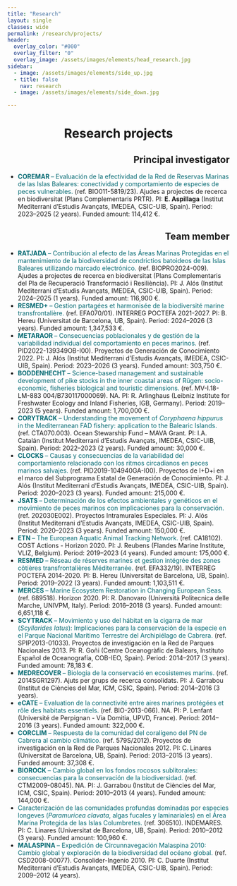 ```yaml
---
title: "Research"
layout: single
classes: wide
permalink: /research/projects/
header:
  overlay_color: "#000"
  overlay_filter: "0"
  overlay_image: /assets/images/elements/head_research.jpg
sidebar:
  - image: /assets/images/elements/side_up.jpg
  - title: false
    nav: research
  - image: /assets/images/elements/side_down.jpg

---
```


<h1 align=center>Research projects</h1>

<ul>
    <h2 align=right>Principal investigator</h2>
    <li><span style='color:#036972'><b> COREMAR </b>– Evaluación de la efectividad de la Red de Reservas Marinas de las Islas Baleares: conectividad y comportamiento de especies de peces vulnerables. </span>(ref. BIO011-5819/23). Ajudes a projectes de recerca en biodiversitat (Plans Complementaris PRTR). PI: <b>E. Aspillaga</b> (Institut Mediterrani d’Estudis Avançats, IMEDEA, CSIC-UIB, Spain). Period: 2023–2025 (2 years). Funded amount: 114,412 €.</li>
    <h2 align=right>Team member</h2>
    <li><span style='color:#036972'><b> RATJADA </b>– Contribución al efecto de las Áreas Marinas Protegidas en el mantenimiento de la biodiversidad de condrictios batoideos de las Islas Baleares utilizando marcado electrónico. </span>(ref. BIOPRO2024-009). Ajudes a projectes de recerca en biodiversitat (Plans Complementaris del Pla de Recuperació Transformació i Resiliència). PI: J. Alós (Institut Mediterrani d’Estudis Avançats, IMEDEA, CSIC-UIB, Spain). Period: 2024–2025 (1 years). Funded amount: 116,900 €.</li>
    <li><span style='color:#036972'><b> RESMED+ </b>– Gestion partagées et harmonisée de la biodiversité marine transfrontalière. </span>(ref. EFA070/01). INTERREG POCTEFA 2021-2027. PI: B. Hereu (Universitat de Barcelona, UB, Spain). Period: 2024–2026 (3 years). Funded amount: 1,347,533 €.</li>
    <li><span style='color:#036972'><b> METARAOR </b>– Consecuencias poblacionales y de gestión de la variabilidad individual del comportamiento en peces marinos. </span>(ref. PID2022-139349OB-I00). Proyectos de Generación de Conocimiento 2022. PI: J. Alós (Institut Mediterrani d’Estudis Avançats, IMEDEA, CSIC-UIB, Spain). Period: 2023–2026 (3 years). Funded amount: 303,750 €.</li>
    <li><span style='color:#036972'><b> BODDENHECHT </b>– Science-based management and sustainable development of pike stocks in the inner coastal areas of Rügen: socio-economic, fisheries biological and touristic dimensions. </span>(ref. MV-I.18-LM-883 004/B730117000069). NA. PI: R. Arlinghaus (Leibniz Institute for Freshwater Ecology and Inland Fisheries, IGB, Germany). Period: 2019–2023 (5 years). Funded amount: 1,700,000 €.</li>
    <li><span style='color:#036972'><b> CORYTRACK </b>– Understanding the movement of <i>Coryphaena hippurus</i> in the Mediterranean FAD fishery: application to the Balearic Islands. </span>(ref. CTA070.003). Ocean Stewarship Fund – MAVA Grant. PI: I.A. Catalán (Institut Mediterrani d’Estudis Avançats, IMEDEA, CSIC-UIB, Spain). Period: 2022–2023 (2 years). Funded amount: 30,000 €.</li>
    <li><span style='color:#036972'><b> CLOCKS </b>– Causas y consecuencias de la variabilidad del comportamiento relacionado con los ritmos circadianos en peces marinos salvajes. </span>(ref. PID2019-104940GA-I00). Proyectos de I+D+i en el marco del Subprograma Estatal de Generación de Conocimiento. PI: J. Alós (Institut Mediterrani d’Estudis Avançats, IMEDEA, CSIC-UIB, Spain). Period: 2020–2023 (3 years). Funded amount: 215,000 €.</li>
    <li><span style='color:#036972'><b> JSATS </b>– Determinación de los efectos ambientales y genéticos en el movimiento de peces marinos con implicaciones para la conservación. </span>(ref. 202030E002). Proyectos Intramurales Especiales. PI: J. Alós (Institut Mediterrani d’Estudis Avançats, IMEDEA, CSIC-UIB, Spain). Period: 2020–2023 (3 years). Funded amount: 150,000 €.</li>
    <li><span style='color:#036972'><b> ETN </b>– The European Aquatic Animal Tracking Network. </span>(ref. CA18102). COST Actions - Horizon 2020. PI: J. Reubens (Flandes Marine Institute, VLIZ, Belgium). Period: 2019–2023 (4 years). Funded amount: 175,000 €.</li>
    <li><span style='color:#036972'><b> RESMED </b>– Réseau de réserves marines et gestion intégrée des zones côtières transfrontalières Méditerranée. </span>(ref. EFA332/19). INTERREG POCTEFA 2014-2020. PI: B. Hereu (Universitat de Barcelona, UB, Spain). Period: 2019–2022 (3 years). Funded amount: 1,103,511 €.</li>
    <li><span style='color:#036972'><b> MERCES </b>– Marine Ecosystem Restoration in Changing European Seas. </span>(ref. 689518). Horizon 2020. PI: R. Danovaro (Università Politecnica delle Marche, UNIVPM, Italy). Period: 2016–2018 (3 years). Funded amount: 6,651,118 €.</li>
    <li><span style='color:#036972'><b> SCYTRACK </b>– Movimiento y uso del hábitat en la cigarra de mar (<i>Scyllarides latus</i>): Implicaciones para la conservación de la especie en el Parque Nacional Marítimo Terrestre del Archipiélago de Cabrera. </span>(ref. SPIP2013-01033). Proyectos de investigación en la Red de Parques Nacionales 2013. PI: R. Goñi (Centre Oceanogràfic de Balears, Instituto Español de Oceanografía, COB-IEO, Spain). Period: 2014–2017 (3 years). Funded amount: 78,183 €.</li>
    <li><span style='color:#036972'><b> MEDRECOVER </b>– Biologia de la conservació en ecosistemes marins. </span>(ref. 2014SGR1297). Ajuts per grups de recerca consolidats. PI: J. Garrabou (Institut de Ciències del Mar, ICM, CSIC, Spain). Period: 2014–2016 (3 years).</li>
    <li><span style='color:#036972'><b> eCATE </b>– Evaluation de la connectivité entre aires marines protégées et rôle des habitats essentiels. </span>(ref. BIO-2013-066). NA. PI: P. Lenfant (Université de Perpignan - Via Domitia, UPVD, France). Period: 2014–2016 (3 years). Funded amount: 322,000 €.</li>
    <li><span style='color:#036972'><b> CORCLIM </b>– Respuesta de la comunidad del coralígeno del PN de Cabrera al cambio climático. </span>(ref. 579S/2012). Proyectos de investigación en la Red de Parques Nacionales 2012. PI: C. Linares (Universitat de Barcelona, UB, Spain). Period: 2013–2015 (3 years). Funded amount: 37,308 €.</li>
    <li><span style='color:#036972'><b> BIOROCK </b>– Cambio global en los fondos rocosos sublitorales: consecuencias para la conservación de la biodiversidad. </span>(ref. CTM2009-08045). NA. PI: J. Garrabou (Institut de Ciències del Mar, ICM, CSIC, Spain). Period: 2010–2013 (4 years). Funded amount: 144,000 €.</li>
    <li><span style='color:#036972'>Caracterización de las comunidades profundas dominadas por especies longeves (<i>Paramuricea clavata</i>, algas fucales y laminariales) en el Área Marina Protegida de las Islas Columbretes. </span>(ref. 306510). INDEMARES. PI: C. Linares (Universitat de Barcelona, UB, Spain). Period: 2010–2012 (3 years). Funded amount: 100,960 €.</li>
    <li><span style='color:#036972'><b> MALASPINA </b>– Expedición de Circunnavegación Malaspina 2010: Cambio global y exploración de la biodiversidad del océano global. </span>(ref. CSD2008-00077). Consolider-Ingenio 2010. PI: C. Duarte (Institut Mediterrani d’Estudis Avançats, IMEDEA, CSIC-UIB, Spain). Period: 2009–2012 (4 years).</li>
</ul>


